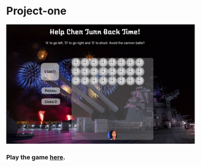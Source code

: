# Project-one
![screenshot of project](readmeScreenshot.png)

### Play the game [here](https://Selliott456.github.io/project-one/).

